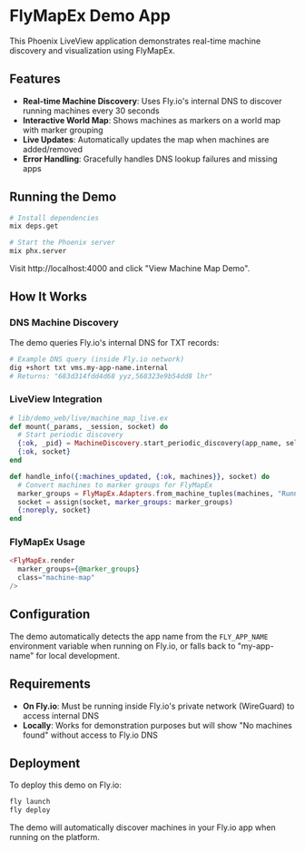 # FlyMapEx Demo App

This Phoenix LiveView application demonstrates real-time machine discovery and visualization using FlyMapEx.

## Features

- **Real-time Machine Discovery**: Uses Fly.io's internal DNS to discover running machines every 30 seconds
- **Interactive World Map**: Shows machines as markers on a world map with marker grouping
- **Live Updates**: Automatically updates the map when machines are added/removed
- **Error Handling**: Gracefully handles DNS lookup failures and missing apps

## Running the Demo

```bash
# Install dependencies
mix deps.get

# Start the Phoenix server
mix phx.server
```

Visit http://localhost:4000 and click "View Machine Map Demo".

## How It Works

### DNS Machine Discovery

The demo queries Fly.io's internal DNS for TXT records:

```bash
# Example DNS query (inside Fly.io network)
dig +short txt vms.my-app-name.internal
# Returns: "683d314fdd4d68 yyz,568323e9b54dd8 lhr"
```

### LiveView Integration

```elixir
# lib/demo_web/live/machine_map_live.ex
def mount(_params, _session, socket) do
  # Start periodic discovery
  {:ok, _pid} = MachineDiscovery.start_periodic_discovery(app_name, self(), 30_000)
  {:ok, socket}
end

def handle_info({:machines_updated, {:ok, machines}}, socket) do
  # Convert machines to marker groups for FlyMapEx
  marker_groups = FlyMapEx.Adapters.from_machine_tuples(machines, "Running Machines", :primary)
  socket = assign(socket, marker_groups: marker_groups)
  {:noreply, socket}
end
```

### FlyMapEx Usage

```heex
<FlyMapEx.render
  marker_groups={@marker_groups}
  class="machine-map"
/>
```

## Configuration

The demo automatically detects the app name from the `FLY_APP_NAME` environment variable when running on Fly.io, or falls back to "my-app-name" for local development.

## Requirements

- **On Fly.io**: Must be running inside Fly.io's private network (WireGuard) to access internal DNS
- **Locally**: Works for demonstration purposes but will show "No machines found" without access to Fly.io DNS

## Deployment

To deploy this demo on Fly.io:

```bash
fly launch
fly deploy
```

The demo will automatically discover machines in your Fly.io app when running on the platform.